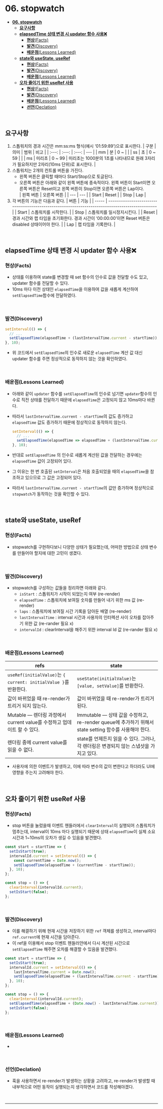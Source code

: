 # **06. stopwatch**

- [**06. stopwatch**](#06-stopwatch)
  - [**요구사항**](#요구사항)
  - [**elapsedTime 상태 변경 시 updater 함수 사용❌**](#elapsedtime-상태-변경-시-updater-함수-사용)
    - [**현상**(Facts)](#현상facts)
    - [**발견**(Discovery)](#발견discovery)
    - [**배운점**(Lessons Learned)](#배운점lessons-learned)
  - [**state와 useState, useRef**](#state와-usestate-useref)
    - [**현상**(Facts)](#현상facts-1)
    - [**발견**(Discovery)](#발견discovery-1)
    - [**배운점**(Lessons Learned)](#배운점lessons-learned-1)
  - [**오차 줄이기 위한 useRef 사용**](#오차-줄이기-위한-useref-사용)
    - [**현상**(Facts)](#현상facts-2)
    - [**발견**(Discovery)](#발견discovery-2)
    - [**배운점**(Lessons Learned)](#배운점lessons-learned-2)
    - [**선언**(Declation)](#선언declation)

<br>

## **요구사항**

1. 스톱워치의 경과 시간은 mm:ss:ms 형식(예시 ‘01:59:89’)으로 표시한다.
   | 구분 | 의미 | 범위 | 비고 |
   | :---: | :---: | :---: | --- |
   | mm | 분 | 0 ~ | |
   | ss | 초 | 0 ~ 59 | |
   | ms | 미리초 | 0 ~ 99 | 미리초는 1000분의 1초를 나타내므로 원래 3자리가 필요하지만 2자리(10ms 단위)로 표시한다. |
2. 스톱워치는 2개의 컨트롤 버튼을 가진다.
   - 왼쪽 버튼은 클릭할 때마다 Start/Stop으로 토글된다.
   - 오른쪽 버튼은 아래와 같이 왼쪽 버튼에 종속적이다. 왼쪽 버튼이 Start이면 오른쪽 버튼은 Reset이고 왼쪽 버튼이 Stop이면 오른쪽 버튼은 Lap이다.  
      | 왼쪽 버튼 | 오른쪽 버튼 |
     | --- | --- |
     | Start | Reset |
     | Stop | Lap |
3. 각 버튼의 기능은 다음과 같다.
   | 버튼 | 기능 |
   | ----- | --------------------------------------------------------------------------------------------------- |
   | Start | 스톱워치를 시작한다. |
   | Stop | 스톱워치를 일시정지시킨다. |
   | Reset | 경과 시간와 랩 타임을 초기화한다. 경과 시간이 ‘00:00:00’이면 Reset 버튼은 disabled 상태이어야 한다. |
   | Lap | 랩 타임을 기록한다. |

<br>

## **elapsedTime 상태 변경 시 updater 함수 사용❌**

### **현상**(Facts)

- 상태를 이용하여 state를 변경할 때 set 함수의 인수로 값을 전달할 수도 있고, updater 함수를 전달할 수 있다.
- 10ms 마다 이전 상태인 `elapsedTime`을 이용하여 값을 새롭게 계산하여 `setElapsedTime`함수에 전달하였다.

<br>

### **발견**(Discovery)

```js
setInterval(() => {
  // ...
  setElapsedTime(elapsedTime + (lastIntervalTime.current - startTime));
}, 10);
```

- 위 코드에서 `setElapsedTime`의 인수로 새로운 `elapsedTime` 계산 값 대신 updater 함수를 주면 정상적으로 동작하지 않는 것을 확인하였다.

<br>

### **배운점**(Lessons Learned)

- 아래와 같이 `updater` 함수를 `setElapsedTime`의 인수로 넘기면 `updater`함수의 인수로 직전 상태를 전달하기 때문에 `elapsedTime`은 고정되지 않고 10ms마다 바뀐다.
- 따라서 `lastIntervalTime.current - startTime`의 값도 증가하고 `elapsedTime` 값도 증가하기 때문에 정상적으로 동작하지 않는다.

  ```js
  setInterval(() => {
    // ...
    setElapsedTime(elapsedTime => elapsedTime + (lastIntervalTime.current - startTime));
  }, 10);
  ```

- 반대로 `setElapsedTime` 의 인수로 새롭게 계산된 값을 전달하는 경우에는 `elapsedTime` 값이 고정되어 있다.
- 그 이유는 한 번 호출된 `setInterval`은 처음 호출되었을 때의 `elapsedTime`을 참조하고 있으므로 그 값은 고정되어 있다.
- 따라서 `lastIntervalTime.current - startTime`의 값만 증가하며 정상적으로 `stopwatch`가 동작하는 것을 확인할 수 있다.

  <br>

## **state와 useState, useRef**

### **현상**(Facts)

- stopwatch를 구현하다보니 다양한 상태가 필요했는데, 어떠한 방법으로 상태 변수를 만들어야 할지에 대한 고민이 생겼다.

<br>

### **발견**(Discovery)

- stopwatch를 구성하는 값들을 정리하면 아래와 같다.
  - `isStart` : 스톱워치가 시작이 되었는지 여부 (re-render)
  - `elapsedTime` : 스톱워치에 보여질 숫자를 만들어 내기 위한 ms 값 (re-render)
  - `laps` : 스톱워치에 보여질 시간 기록을 담아둔 배열 (re-render)
  - `lastIntervalTime` : interval 시간과 사용자의 인터렉션 사이 오차를 잡아주기 위한 값 (re-rander 필요 x)
  - `intervalId` : clearInterval을 해주기 위한 interval Id 값 (re-rander 필요 x)

<br>

### **배운점**(Lessons Learned)

| <center>refs</center>                                                   | <center>state</center>                                                                                |
| ----------------------------------------------------------------------- | ----------------------------------------------------------------------------------------------------- |
| `useRef(initialValue)`는 `{ current: initialValue }`를 반환한다.        | `useState(initialValue)`는 ` [value, setValue]`를 반환한다.                                           |
| 값이 바뀌었을 때 re-render가 트리거 되지 않는다.                        | 값이 바뀌었을 때 re-render가 트리거 된다.                                                             |
| Mutable — 렌더링 과정에서 current value를 수정하고 업데이트 할 수 있다. | Immutable — 상태 값을 수정하고, re-render queue에 추가하기 위해서 state setting 함수를 사용해야 한다. |
| 렌더링 중에 current value를 읽을 수 없다.                               | state를 언제든지 읽을 수 있다. 그러나, 각 렌더링은 변경되지 않는 스냅샷을 가지고 있다.                |

- 사용자에 의한 이벤트가 발생하고, 이에 따라 변수의 값이 변한다고 하더라도 UI에 영향을 주는지 고려해야 한다.

<br>

## **오차 줄이기 위한 useRef 사용**

### **현상**(Facts)

- stop 버튼을 눌렀을때 이벤트 헨들러에서 `clearInterval`이 실행되어 스톱워치가 멈추는데, interval이 10ms 마다 실행되기 때문에 상태 `elapsedTime`이 실제 소요 시간과 1~10ms의 오차가 생길 수 있음을 발견했다.

```js
const start = startTime => {
  setIsStart(true);
  intervalId.current = setInterval(() => {
    const currentTime = Date.now();
    setElapsedTime(elapsedTime + (currentTime - startTime));
  }, 10);
};

const stop = () => {
  clearInterval(intervalId.current);
  setIsStart(false);
};
```

<br>

### **발견**(Discovery)

- 이를 해결하기 위해 현재 시간을 저장하기 위한 `ref` 객체를 생성하고, interval마다 `ref.current`에 현재 시간을 담아준다.
- 이 ref을 이용해서 stop 이벤트 헨들러안에서 다시 계산된 시간으로 `setElapsedTime` 해주면 오차를 해결할 수 있음을 발견했다.

```js
const start = startTime => {
  setIsStart(true);
  intervalId.current = setInterval(() => {
    lastIntervalTime.current = Date.now();
    setElapsedTime(elapsedTime + (lastIntervalTime.current - startTime));
  }, 10);
};

const stop = () => {
  clearInterval(intervalId.current);
  setElapsedTime(elapsedTime + (Date.now() - lastIntervalTime.current));
  setIsStart(false);
};
```

<br>

### **배운점**(Lessons Learned)

-

<br>

### **선언**(Declation)

- 훅을 사용하면서 re-render가 발생하는 상황을 고려하고, re-render가 발생할 때 내부적으로 어떤 동작이 실행되는지 생각하면서 코드를 작성해야겠다.

<br>

---
